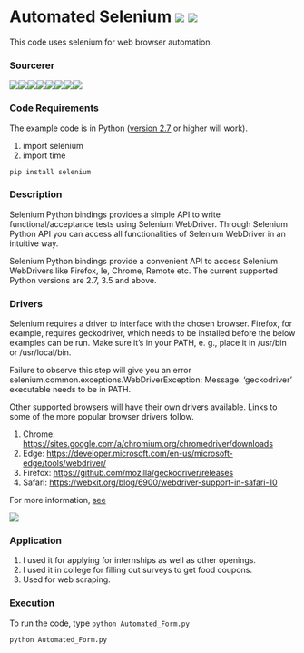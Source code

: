 # Automated Selenium [![](https://img.shields.io/github/license/sourcerer-io/hall-of-fame.svg?colorB=ff0000)](https://github.com/akshaybahadur21/Automated-Selenium/blob/master/LICENSE.txt)  [![](https://img.shields.io/badge/Akshay-Bahadur-brightgreen.svg?colorB=ff0000)](https://akshaybahadur.com)
This code uses selenium for web browser automation.

### Sourcerer
[![](https://sourcerer.io/fame/akshaybahadur21/akshaybahadur21/Automated-Selenium/images/0)](https://sourcerer.io/fame/akshaybahadur21/akshaybahadur21/Automated-Selenium/links/0)[![](https://sourcerer.io/fame/akshaybahadur21/akshaybahadur21/Automated-Selenium/images/1)](https://sourcerer.io/fame/akshaybahadur21/akshaybahadur21/Automated-Selenium/links/1)[![](https://sourcerer.io/fame/akshaybahadur21/akshaybahadur21/Automated-Selenium/images/2)](https://sourcerer.io/fame/akshaybahadur21/akshaybahadur21/Automated-Selenium/links/2)[![](https://sourcerer.io/fame/akshaybahadur21/akshaybahadur21/Automated-Selenium/images/3)](https://sourcerer.io/fame/akshaybahadur21/akshaybahadur21/Automated-Selenium/links/3)[![](https://sourcerer.io/fame/akshaybahadur21/akshaybahadur21/Automated-Selenium/images/4)](https://sourcerer.io/fame/akshaybahadur21/akshaybahadur21/Automated-Selenium/links/4)[![](https://sourcerer.io/fame/akshaybahadur21/akshaybahadur21/Automated-Selenium/images/5)](https://sourcerer.io/fame/akshaybahadur21/akshaybahadur21/Automated-Selenium/links/5)[![](https://sourcerer.io/fame/akshaybahadur21/akshaybahadur21/Automated-Selenium/images/6)](https://sourcerer.io/fame/akshaybahadur21/akshaybahadur21/Automated-Selenium/links/6)[![](https://sourcerer.io/fame/akshaybahadur21/akshaybahadur21/Automated-Selenium/images/7)](https://sourcerer.io/fame/akshaybahadur21/akshaybahadur21/Automated-Selenium/links/7)

### Code Requirements
The example code is in Python ([version 2.7](https://www.python.org/download/releases/2.7/) or higher will work). 
1) import selenium
2) import time

```
pip install selenium
```

### Description

Selenium Python bindings provides a simple API to write functional/acceptance tests using Selenium WebDriver. Through Selenium Python API you can access all functionalities of Selenium WebDriver in an intuitive way.

Selenium Python bindings provide a convenient API to access Selenium WebDrivers like Firefox, Ie, Chrome, Remote etc. The current supported Python versions are 2.7, 3.5 and above.

### Drivers
Selenium requires a driver to interface with the chosen browser. Firefox, for example, requires geckodriver, which needs to be installed before the below examples can be run. Make sure it’s in your PATH, e. g., place it in /usr/bin or /usr/local/bin.

Failure to observe this step will give you an error selenium.common.exceptions.WebDriverException: Message: ‘geckodriver’ executable needs to be in PATH.

Other supported browsers will have their own drivers available. Links to some of the more popular browser drivers follow.

1) Chrome: 	https://sites.google.com/a/chromium.org/chromedriver/downloads
2) Edge: 	https://developer.microsoft.com/en-us/microsoft-edge/tools/webdriver/
3) Firefox: 	https://github.com/mozilla/geckodriver/releases
4) Safari: 	https://webkit.org/blog/6900/webdriver-support-in-safari-10

For more information, [see](http://selenium-python.readthedocs.io/installation.html#introduction)


<img src="https://github.com/akshaybahadur21/Automated-Selenium/blob/master/automated.gif">

### Application

1) I used it for applying for internships as well as other openings.
2) I used it in college for filling out surveys to get food coupons.
3) Used for web scraping.

### Execution
To run the code, type `python Automated_Form.py`

```
python Automated_Form.py
```
